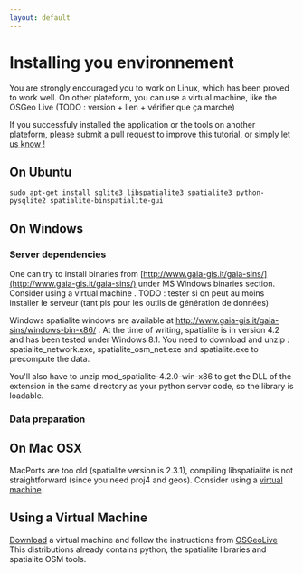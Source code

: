 ```yaml
---
layout: default
---
```

# Installing you environnement

You are strongly encouraged you to work on Linux, which has been proved to work well. On other plateform, you can use a virtual machine, like the OSGeo Live (TODO : version + lien + vérifier que ça marche)

If you successfuly installed the application or the tools on another plateform, please submit a pull request to improve this tutorial, or simply let <a href="mailto:astarlite@lexman.org">us know !</a>

## On Ubuntu
    sudo apt-get install sqlite3 libspatialite3 spatialite3 python-pysqlite2 spatialite-binspatialite-gui

## On Windows

### Server dependencies
One can try to install binaries from [http://www.gaia-gis.it/gaia-sins/](http://www.gaia-gis.it/gaia-sins/) under MS Windows binaries section. Consider using a virtual machine .
TODO : tester si on peut au moins installer le serveur (tant pis pour les outils de génération de données)

Windows spatialite windows are available at http://www.gaia-gis.it/gaia-sins/windows-bin-x86/ . At the time of writing, spatialite is in version 4.2 and has been tested under Windows 8.1.
You need to download and unzip : spatialite_network.exe, spatialite_osm_net.exe and spatialite.exe to precompute the data.

You'll also have to unzip mod_spatialite-4.2.0-win-x86 to get the DLL of the extension in the same directory as your python server code, so the library is loadable.

### Data preparation

## On Mac OSX
MacPorts are too old (spatialite version is 2.3.1), compiling libspatialite is not straightforward (since you need proj4 and geos). Consider using a [virtual machine](#virtualmachin).

## Using a Virtual Machine

[Download](http://live.osgeo.org/en/download.html) a virtual machine and follow the instructions from [OSGeoLive](http://live.osgeo.org/en/quickstart/virtualization_quickstart.html)
This distributions already contains python, the spatialite libraries and spatialite OSM tools.

